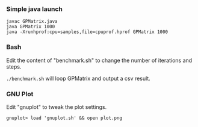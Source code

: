 ### Simple java launch

```
javac GPMatrix.java
java GPMatrix 1000
java -Xrunhprof:cpu=samples,file=cpuprof.hprof GPMatrix 1000
```

### Bash

Edit the content of "benchmark.sh" to change the number of iterations and steps.

`./benchmark.sh` will loop GPMatrix and output a csv result.

### GNU Plot

Edit "gnuplot" to tweak the plot settings.

```
gnuplot> load 'gnuplot.sh' && open plot.png
```
